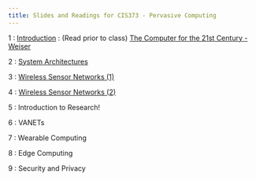 ```yaml
---
title: Slides and Readings for CIS373 - Pervasive Computing
---
```


1
: [Introduction](/gvsu-cis373/assets/slides/CIS373-1-Introduction.pdf)
  : (Read prior to class) [The Computer for the 21st Century - Weiser](/gvsu-cis373/assets/weiser-1991-ubiquitous.pdf)

2
: [System Architectures](/gvsu-cis373/assets/slides/CIS373-2-System-Architectures.pdf)

3
: [Wireless Sensor Networks (1)](/gvsu-cis373/assets/slides/CIS373-3-WSN-1.pdf)

4
: [Wireless Sensor Networks (2)](/gvsu-cis373/assets/slides/CIS373-4-WSN-2.pdf)

5
: Introduction to Research!

6
: VANETs

7
: Wearable Computing

8
: Edge Computing

9
: Security and Privacy

